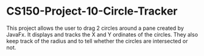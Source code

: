 # CS150-Project-10-Circle-Tracker
This project allows the user to drag 2 circles around a pane created by JavaFx. It displays and tracks the X and Y ordinates of the circles. They also keep track of the radius and to tell whether the circles are intersected or not. 
